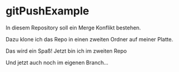 # gitPushExample

In diesem Repository soll ein Merge Konflikt bestehen.

Dazu klone ich das Repo in einen zweiten Ordner auf meiner Platte.

Das wird ein Spaß!
Jetzt bin ich im zweiten Repo

Und jetzt auch noch im eigenen Branch...

